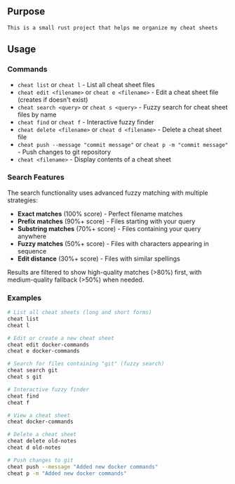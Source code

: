 ## Purpose
```
This is a small rust project that helps me organize my cheat sheets
```

## Usage

### Commands
- `cheat list` or `cheat l` - List all cheat sheet files
- `cheat edit <filename>` or `cheat e <filename>` - Edit a cheat sheet file (creates if doesn't exist)
- `cheat search <query>` or `cheat s <query>` - Fuzzy search for cheat sheet files by name
- `cheat find` or `cheat f` - Interactive fuzzy finder
- `cheat delete <filename>` or `cheat d <filename>` - Delete a cheat sheet file
- `cheat push --message "commit message"` or `cheat p -m "commit message"` - Push changes to git repository
- `cheat <filename>` - Display contents of a cheat sheet

### Search Features
The search functionality uses advanced fuzzy matching with multiple strategies:
- **Exact matches** (100% score) - Perfect filename matches
- **Prefix matches** (90%+ score) - Files starting with your query
- **Substring matches** (70%+ score) - Files containing your query anywhere
- **Fuzzy matches** (50%+ score) - Files with characters appearing in sequence
- **Edit distance** (30%+ score) - Files with similar spellings

Results are filtered to show high-quality matches (>80%) first, with medium-quality fallback (>50%) when needed.

### Examples
```bash
# List all cheat sheets (long and short forms)
cheat list
cheat l

# Edit or create a new cheat sheet
cheat edit docker-commands
cheat e docker-commands

# Search for files containing "git" (fuzzy search)
cheat search git
cheat s git

# Interactive fuzzy finder
cheat find
cheat f

# View a cheat sheet
cheat docker-commands

# Delete a cheat sheet
cheat delete old-notes
cheat d old-notes

# Push changes to git
cheat push --message "Added new docker commands"
cheat p -m "Added new docker commands"
```


